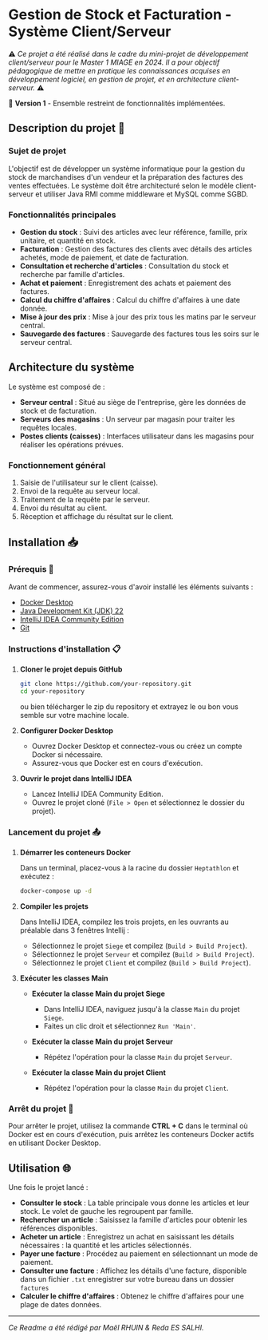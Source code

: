 # Gestion de Stock et Facturation - Système Client/Serveur

⚠️ _Ce projet a été réalisé dans le cadre du mini-projet de développement client/serveur pour le Master 1 MIAGE en 2024. Il a pour objectif pédagogique de mettre en pratique les connaissances acquises en développement logiciel, en gestion de projet, et en architecture client-serveur._ ⚠️

🚧 **Version 1** - Ensemble restreint de fonctionnalités implémentées.

## Description du projet 📁

### Sujet de projet

L'objectif est de développer un système informatique pour la gestion du stock de marchandises d'un vendeur et la préparation des factures des ventes effectuées. Le système doit être architecturé selon le modèle client-serveur et utiliser Java RMI comme middleware et MySQL comme SGBD.

### Fonctionnalités principales

- **Gestion du stock** : Suivi des articles avec leur référence, famille, prix unitaire, et quantité en stock.
- **Facturation** : Gestion des factures des clients avec détails des articles achetés, mode de paiement, et date de facturation.
- **Consultation et recherche d'articles** : Consultation du stock et recherche par famille d'articles.
- **Achat et paiement** : Enregistrement des achats et paiement des factures.
- **Calcul du chiffre d'affaires** : Calcul du chiffre d'affaires à une date donnée.
- **Mise à jour des prix** : Mise à jour des prix tous les matins par le serveur central.
- **Sauvegarde des factures** : Sauvegarde des factures tous les soirs sur le serveur central.

## Architecture du système

Le système est composé de :
- **Serveur central** : Situé au siège de l'entreprise, gère les données de stock et de facturation.
- **Serveurs des magasins** : Un serveur par magasin pour traiter les requêtes locales.
- **Postes clients (caisses)** : Interfaces utilisateur dans les magasins pour réaliser les opérations prévues.

### Fonctionnement général

1. Saisie de l'utilisateur sur le client (caisse).
2. Envoi de la requête au serveur local.
3. Traitement de la requête par le serveur.
4. Envoi du résultat au client.
5. Réception et affichage du résultat sur le client.

## Installation 📥

### Prérequis 🚨

Avant de commencer, assurez-vous d'avoir installé les éléments suivants :
- [Docker Desktop](https://desktop.docker.com/win/main/amd64/Docker%20Desktop%20Installer.exe?utm_source=docker&utm_medium=webreferral&utm_campaign=dd-smartbutton&utm_location=module)
- [Java Development Kit (JDK) 22](https://www.oracle.com/java/technologies/javase-jdk22-downloads.html)
- [IntelliJ IDEA Community Edition](https://www.jetbrains.com/idea/download/)
- [Git](https://git-scm.com/downloads)

### Instructions d'installation 📋

1. **Cloner le projet depuis GitHub**

    ```bash
    git clone https://github.com/your-repository.git
    cd your-repository
    ```
    ou bien télécharger le zip du repository et extrayez le ou bon vous semble sur votre machine locale.

2. **Configurer Docker Desktop**

    - Ouvrez Docker Desktop et connectez-vous ou créez un compte Docker si nécessaire.
    - Assurez-vous que Docker est en cours d'exécution.

3. **Ouvrir le projet dans IntelliJ IDEA**

    - Lancez IntelliJ IDEA Community Edition.
    - Ouvrez le projet cloné (`File > Open` et sélectionnez le dossier du projet).

### Lancement du projet 📤

1. **Démarrer les conteneurs Docker**

    Dans un terminal, placez-vous à la racine du dossier `Heptathlon` et exécutez :

    ```bash
    docker-compose up -d
    ```

2. **Compiler les projets**

    Dans IntelliJ IDEA, compilez les trois projets, en les ouvrants au préalable dans 3 fenêtres Intellij :
    - Sélectionnez le projet `Siege` et compilez (`Build > Build Project`).
    - Sélectionnez le projet `Serveur` et compilez (`Build > Build Project`).
    - Sélectionnez le projet `Client` et compilez (`Build > Build Project`).

3. **Exécuter les classes Main**

    - **Exécuter la classe Main du projet Siege**
      - Dans IntelliJ IDEA, naviguez jusqu'à la classe `Main` du projet `Siege`.
      - Faites un clic droit et sélectionnez `Run 'Main'`.

    - **Exécuter la classe Main du projet Serveur**
      - Répétez l'opération pour la classe `Main` du projet `Serveur`.

    - **Exécuter la classe Main du projet Client**
      - Répétez l'opération pour la classe `Main` du projet `Client`.

### Arrêt du projet 🚫

Pour arrêter le projet, utilisez la commande **CTRL + C** dans le terminal où Docker est en cours d'exécution, puis arrêtez les conteneurs Docker actifs en utilisant Docker Desktop.

## Utilisation 🌐

Une fois le projet lancé :
- **Consulter le stock** : La table principale vous donne les articles et leur stock. Le volet de gauche les regroupent par famille.
- **Rechercher un article** : Saisissez la famille d'articles pour obtenir les références disponibles.
- **Acheter un article** : Enregistrez un achat en saisissant les détails nécessaires : la quantité et les articles sélectionnés.
- **Payer une facture** : Procédez au paiement en sélectionnant un mode de paiement.
- **Consulter une facture** : Affichez les détails d'une facture, disponible dans un fichier `.txt` enregistrer sur votre bureau dans un dossier `factures`
- **Calculer le chiffre d'affaires** : Obtenez le chiffre d'affaires pour une plage de dates données.

---

_Ce Readme a été rédigé par Maël RHUIN & Reda ES SALHI._
